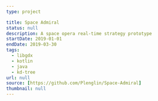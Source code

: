 ```yaml
---
type: project

title: Space Admiral
status: null
description: A space opera real-time strategy prototype
startDate: 2019-01-01
endDate: 2019-03-30
tags:
  - libgdx
  - kotlin
  - java
  - kd-tree
url: null
source: [https://github.com/Plenglin/Space-Admiral]
thumbnail: null
---
```

